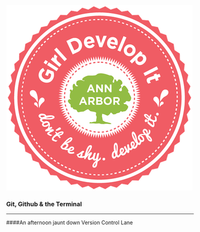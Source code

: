![GDI Badge](images/gdi/ann-arbor/gdi_logo_badge.png)
<!-- .element: class="img--bare" -->


### Git, Github & the Terminal
---
####An afternoon jaunt down Version Control Lane

